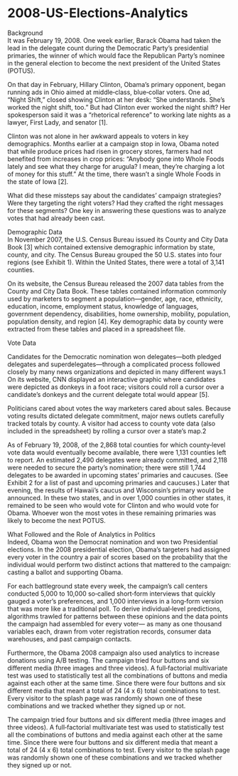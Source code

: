 # 2008-US-Elections-Analytics

Background  
It was February 19, 2008. One week earlier, Barack Obama had taken the lead in the delegate count 
during the Democratic Party’s presidential primaries, the winner of which would face the Republican 
Party’s nominee in the general election to become the next president of the United States (POTUS). 
 
On that day in February, Hillary Clinton, Obama’s primary opponent, began running ads in Ohio aimed 
at middle‐class, blue‐collar voters. One ad, “Night Shift,” closed showing Clinton at her desk: “She 
understands. She’s worked the night shift, too.” But had Clinton ever worked the night shift? Her 
spokesperson said it was a “rhetorical reference” to working late nights as a lawyer, First Lady, and 
senator [1]. 
 
Clinton was not alone in her awkward appeals to voters in key demographics. Months earlier at a 
campaign stop in Iowa, Obama noted that while produce prices had risen in grocery stores, farmers had 
not benefited from increases in crop prices: “Anybody gone into Whole Foods lately and see what they 
charge for arugula? I mean, they’re charging a lot of money for this stuff.” At the time, there wasn’t a 
single Whole Foods in the state of Iowa [2]. 
 
What did these missteps say about the candidates’ campaign strategies? Were they targeting the right 
voters? Had they crafted the right messages for these segments? One key in answering these questions 
was to analyze votes that had already been cast. 
 
 
Demographic Data  
In November 2007, the U.S. Census Bureau issued its County and City Data Book [3] which contained 
extensive demographic information by state, county, and city. The Census Bureau grouped the 50 U.S. 
states into four regions (see Exhibit 1). Within the United States, there were a total of 3,141 counties. 
 
On its website, the Census Bureau released the 2007 data tables from the County and City Data Book. 
These tables contained information commonly used by marketers to segment a population—gender, 
age, race, ethnicity, education, income, employment status, knowledge of languages, government 
dependency, disabilities, home ownership, mobility, population, population density, and region [4]. Key 
demographic data by county were extracted from these tables and placed in a spreadsheet file.  
 
 
 
 
 
Vote Data 
 
Candidates  for  the  Democratic  nomination  won  delegates—both  pledged  delegates  and 
superdelegates—through a complicated process followed closely by many news organizations and 
depicted in many different ways.1 On its website, CNN displayed an interactive graphic where candidates 
were depicted as donkeys in a foot race; visitors could roll a cursor over a candidate’s donkeys and the 
current delegate total would appear [5]. 
 
Politicians cared about votes the way marketers cared about sales. Because voting results dictated 
delegate commitment, major news outlets carefully tracked totals by county. A visitor had access to 
county vote data (also included in the spreadsheet) by rolling a cursor over a state’s map.2 
 
As of February 19, 2008, of the 2,868 total counties for which county‐level vote data would eventually 
become available, there were 1,131 counties left to report. An estimated 2,490 delegates were already 
committed, and 2,118 were needed to secure the party’s nomination; there were still 1,744 delegates 
to be awarded in upcoming states’ primaries and caucuses. (See Exhibit 2 for a list of past and upcoming 
primaries and caucuses.) Later that evening, the results of Hawaii’s caucus and Wisconsin’s primary 
would be announced. In these two states, and in over 1,000 counties in other states, it remained to be 
seen who would vote for Clinton and who would vote for Obama. Whoever won the most votes in these 
remaining primaries was likely to become the next POTUS. 
 
 
What Followed and the Role of Analytics in Politics  
Indeed, Obama won the Democrat nomination and won two Presidential elections. In the 2008 
presidential election, Obama’s targeters had assigned every voter in the country a pair of scores based 
on the probability that the individual would perform two distinct actions that mattered to the campaign: 
casting a ballot and supporting Obama. 
 
For each battleground state every week, the campaign’s call centers conducted 5,000 to 10,000 so‐called 
short‐form interviews that quickly gauged a voter’s preferences, and 1,000 interviews in a long‐form 
version that was more like a traditional poll. To derive individual‐level predictions, algorithms trawled 
for patterns between these opinions and the data points the campaign had assembled for every voter—
as many as one thousand variables each, drawn from voter registration records, consumer data 
warehouses, and past campaign contacts. 
 
Furthermore, the Obama 2008 campaign also used analytics to increase donations using A/B testing.
The campaign tried four buttons and six different media (three images and three videos). A full‐factorial 
multivariate test was used to statistically test all the combinations of buttons and media against each 
other at the same time. Since there were four buttons and six different media that meant a total of 24 
(4 x 6) total combinations to test. Every visitor to the splash page was randomly shown one of these 
combinations and we tracked whether they signed up or not. 

The campaign tried four buttons and six different media (three images and three videos). A full‐factorial 
multivariate test was used to statistically test all the combinations of buttons and media against each 
other at the same time. Since there were four buttons and six different media that meant a total of 24 
(4 x 6) total combinations to test. Every visitor to the splash page was randomly shown one of these 
combinations and we tracked whether they signed up or not. 
 
